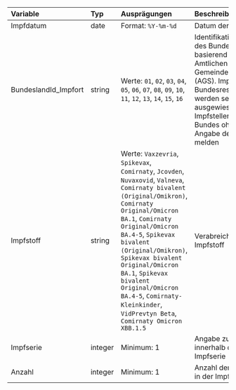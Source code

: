 | Variable             | Typ     | Ausprägungen                                                                                                                                                                                                                                                                                                                                                                                             | Beschreibung                                                                                                                                                                                                               |
|:---------------------|:--------|:---------------------------------------------------------------------------------------------------------------------------------------------------------------------------------------------------------------------------------------------------------------------------------------------------------------------------------------------------------------------------------------------------------|:---------------------------------------------------------------------------------------------------------------------------------------------------------------------------------------------------------------------------|
| Impfdatum            | date    | Format: `%Y-%m-%d`                                                                                                                                                                                                                                                                                                                                                                                       | Datum der Impfungen                                                                                                                                                                                                        |
| BundeslandId_Impfort | string  | Werte: `01`, `02`, `03`, `04`, `05`, `06`, `07`, `08`, `09`, `10`, `11`, `12`, `13`, `14`, `15`, `16`                                                                                                                                                                                                                                                                                                    | Identifikationsnummer des Bundeslandes basierend auf dem Amtlichen Gemeindeschlüssel (AGS). Impfungen des Bundesressorts werden separat ausgewiesen, da die Impfstellen des Bundes ohne exakte Angabe des Impfortes melden |
| Impfstoff            | string  | Werte: `Vaxzevria`, `Spikevax`, `Comirnaty`, `Jcovden`, `Nuvaxovid`, `Valneva`, `Comirnaty bivalent (Original/Omikron)`, `Comirnaty Original/Omicron BA.1`, `Comirnaty Original/Omicron BA.4-5`, `Spikevax bivalent (Original/Omikron)`, `Spikevax bivalent Original/Omicron BA.1`, `Spikevax bivalent Original/Omicron BA.4-5`, `Comirnaty-Kleinkinder`, `VidPrevtyn Beta`, `Comirnaty Omicron XBB.1.5` | Verabreichter Impfstoff                                                                                                                                                                                                    |
| Impfserie            | integer | Minimum: 1                                                                                                                                                                                                                                                                                                                                                                                               | Angabe zur Stellung innerhalb der Impfserie                                                                                                                                                                                |
| Anzahl               | integer | Minimum: 1                                                                                                                                                                                                                                                                                                                                                                                               | Anzahl der Impfungen in der Impfgruppe                                                                                                                                                                                     |